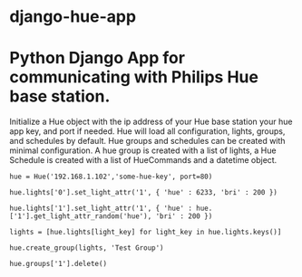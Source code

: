 django-hue-app
==============
Python Django App for communicating with Philips Hue base station.
======================================================================
Initialize a Hue object with the ip address of your Hue base station 
your hue app key, and port if needed. Hue will load all configuration,
lights, groups, and schedules by default. Hue groups and schedules can be created
with minimal configuration. A hue group is created with a list of lights, a Hue
Schedule is created with a list of HueCommands and a datetime object.


`hue = Hue('192.168.1.102','some-hue-key', port=80)`

`hue.lights['0'].set_light_attr('1', { 'hue' : 6233, 'bri' : 200 })`

`hue.lights['1'].set_light_attr('1', { 'hue' : hue.['1'].get_light_attr_random('hue'), 'bri' : 200 })`

`lights = [hue.lights[light_key] for light_key in hue.lights.keys()]`

`hue.create_group(lights, 'Test Group')`

`hue.groups['1'].delete()`

